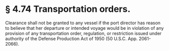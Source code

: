 # § 4.74   Transportation orders.

Clearance shall not be granted to any vessel if the port director has reason to believe that her departure or intended voyage would be in violation of any provision of any transportation order, regulation, or restriction issued under authority of the Defense Production Act of 1950 (50 U.S.C. App. 2061-2066).





